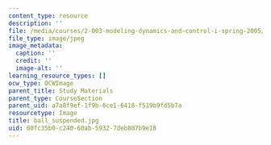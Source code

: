 ```yaml
---
content_type: resource
description: ''
file: /media/courses/2-003-modeling-dynamics-and-control-i-spring-2005/00fc35b0c24060ab59327deb807b9e18_ball_suspended.jpg
file_type: image/jpeg
image_metadata:
  caption: ''
  credit: ''
  image-alt: ''
learning_resource_types: []
ocw_type: OCWImage
parent_title: Study Materials
parent_type: CourseSection
parent_uid: a7a8f9ef-1f9b-6ce1-6418-f519b9fd5b7a
resourcetype: Image
title: ball_suspended.jpg
uid: 00fc35b0-c240-60ab-5932-7deb807b9e18
---
```

